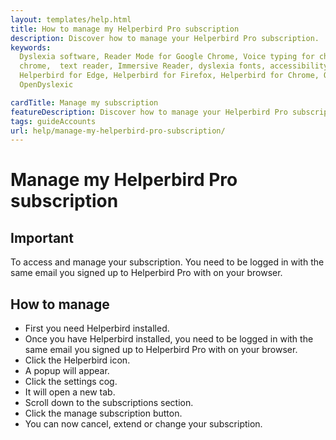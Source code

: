 ```yaml
---
layout: templates/help.html
title: How to manage my Helperbird Pro subscription
description: Discover how to manage your Helperbird Pro subscription.
keywords:
  Dyslexia software, Reader Mode for Google Chrome, Voice typing for chrome, Text to speech for
  chrome,  text reader, Immersive Reader, dyslexia fonts, accessibility software, dyslexia software,
  Helperbird for Edge, Helperbird for Firefox, Helperbird for Chrome, Opendyslexic for Chrome,
  OpenDyslexic

cardTitle: Manage my subscription
featureDescription: Discover how to manage your Helperbird Pro subscription.
tags: guideAccounts
url: help/manage-my-helperbird-pro-subscription/
---
```


# Manage my Helperbird Pro subscription

## Important

To access and manage your subscription. You need to be logged in with the same email you signed up
to Helperbird Pro with on your browser.

## How to manage

- First you need Helperbird installed.
- Once you have Helperbird installed, you need to be logged in with the same email you signed up to
  Helperbird Pro with on your browser.
- Click the Helperbird icon.
- A popup will appear.
- Click the settings cog.
- It will open a new tab.
- Scroll down to the subscriptions section.
- Click the manage subscription button.
- You can now cancel, extend or change your subscription.
